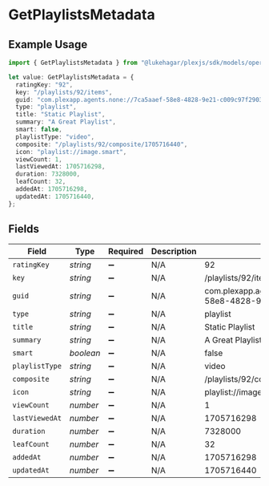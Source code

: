 # GetPlaylistsMetadata

## Example Usage

```typescript
import { GetPlaylistsMetadata } from "@lukehagar/plexjs/sdk/models/operations";

let value: GetPlaylistsMetadata = {
  ratingKey: "92",
  key: "/playlists/92/items",
  guid: "com.plexapp.agents.none://7ca5aaef-58e8-4828-9e21-c009c97f2903",
  type: "playlist",
  title: "Static Playlist",
  summary: "A Great Playlist",
  smart: false,
  playlistType: "video",
  composite: "/playlists/92/composite/1705716440",
  icon: "playlist://image.smart",
  viewCount: 1,
  lastViewedAt: 1705716298,
  duration: 7328000,
  leafCount: 32,
  addedAt: 1705716298,
  updatedAt: 1705716440,
};
```

## Fields

| Field                                                          | Type                                                           | Required                                                       | Description                                                    | Example                                                        |
| -------------------------------------------------------------- | -------------------------------------------------------------- | -------------------------------------------------------------- | -------------------------------------------------------------- | -------------------------------------------------------------- |
| `ratingKey`                                                    | *string*                                                       | :heavy_minus_sign:                                             | N/A                                                            | 92                                                             |
| `key`                                                          | *string*                                                       | :heavy_minus_sign:                                             | N/A                                                            | /playlists/92/items                                            |
| `guid`                                                         | *string*                                                       | :heavy_minus_sign:                                             | N/A                                                            | com.plexapp.agents.none://7ca5aaef-58e8-4828-9e21-c009c97f2903 |
| `type`                                                         | *string*                                                       | :heavy_minus_sign:                                             | N/A                                                            | playlist                                                       |
| `title`                                                        | *string*                                                       | :heavy_minus_sign:                                             | N/A                                                            | Static Playlist                                                |
| `summary`                                                      | *string*                                                       | :heavy_minus_sign:                                             | N/A                                                            | A Great Playlist                                               |
| `smart`                                                        | *boolean*                                                      | :heavy_minus_sign:                                             | N/A                                                            | false                                                          |
| `playlistType`                                                 | *string*                                                       | :heavy_minus_sign:                                             | N/A                                                            | video                                                          |
| `composite`                                                    | *string*                                                       | :heavy_minus_sign:                                             | N/A                                                            | /playlists/92/composite/1705716440                             |
| `icon`                                                         | *string*                                                       | :heavy_minus_sign:                                             | N/A                                                            | playlist://image.smart                                         |
| `viewCount`                                                    | *number*                                                       | :heavy_minus_sign:                                             | N/A                                                            | 1                                                              |
| `lastViewedAt`                                                 | *number*                                                       | :heavy_minus_sign:                                             | N/A                                                            | 1705716298                                                     |
| `duration`                                                     | *number*                                                       | :heavy_minus_sign:                                             | N/A                                                            | 7328000                                                        |
| `leafCount`                                                    | *number*                                                       | :heavy_minus_sign:                                             | N/A                                                            | 32                                                             |
| `addedAt`                                                      | *number*                                                       | :heavy_minus_sign:                                             | N/A                                                            | 1705716298                                                     |
| `updatedAt`                                                    | *number*                                                       | :heavy_minus_sign:                                             | N/A                                                            | 1705716440                                                     |